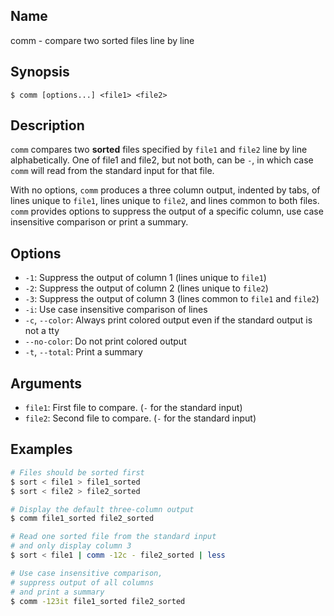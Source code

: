 ## Name

comm - compare two sorted files line by line

## Synopsis

```**sh
$ comm [options...] <file1> <file2>
```

## Description

`comm` compares two **sorted** files specified by `file1` and `file2` line by line alphabetically. One of file1 and file2, but not both, can be `-`, in which case `comm` will read from the standard input for that file.

With no options, `comm` produces a three column output, indented by tabs, of lines unique to `file1`, lines unique to `file2`, and lines common to both files. `comm` provides options to suppress the output of a specific column, use case insensitive comparison or print a summary.

## Options

* `-1`: Suppress the output of column 1 (lines unique to `file1`)
* `-2`: Suppress the output of column 2 (lines unique to `file2`)
* `-3`: Suppress the output of column 3 (lines common to `file1` and `file2`)
* `-i`: Use case insensitive comparison of lines
* `-c`, `--color`: Always print colored output even if the standard output is not a tty
* `--no-color`: Do not print colored output
* `-t`, `--total`: Print a summary

## Arguments

* `file1`: First file to compare. (`-` for the standard input)
* `file2`: Second file to compare. (`-` for the standard input)

## Examples

```sh
# Files should be sorted first
$ sort < file1 > file1_sorted
$ sort < file2 > file2_sorted

# Display the default three-column output
$ comm file1_sorted file2_sorted

# Read one sorted file from the standard input
# and only display column 3
$ sort < file1 | comm -12c - file2_sorted | less

# Use case insensitive comparison,
# suppress output of all columns
# and print a summary
$ comm -123it file1_sorted file2_sorted
```
